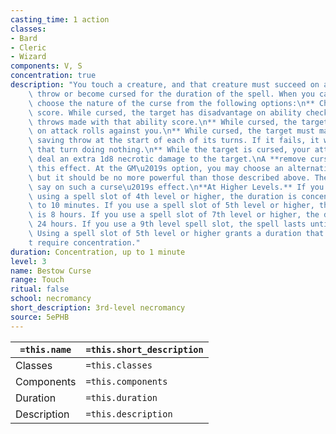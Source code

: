 ```yaml
---
casting_time: 1 action
classes:
- Bard
- Cleric
- Wizard
components: V, S
concentration: true
description: "You touch a creature, and that creature must succeed on a Wisdom saving\
    \ throw or become cursed for the duration of the spell. When you cast this spell,\
    \ choose the nature of the curse from the following options:\n** Choose one ability\
    \ score. While cursed, the target has disadvantage on ability checks and saving\
    \ throws made with that ability score.\n** While cursed, the target has disadvantage\
    \ on attack rolls against you.\n** While cursed, the target must make a Wisdom\
    \ saving throw at the start of each of its turns. If it fails, it wastes its action\
    \ that turn doing nothing.\n** While the target is cursed, your attacks and spells\
    \ deal an extra 1d8 necrotic damage to the target.\nA **remove curse** spell ends\
    \ this effect. At the GM\u2019s option, you may choose an alternative curse effect,\
    \ but it should be no more powerful than those described above. The GM has final\
    \ say on such a curse\u2019s effect.\n**At Higher Levels.** If you cast this spell\
    \ using a spell slot of 4th level or higher, the duration is concentration, up\
    \ to 10 minutes. If you use a spell slot of 5th level or higher, the duration\
    \ is 8 hours. If you use a spell slot of 7th level or higher, the duration is\
    \ 24 hours. If you use a 9th level spell slot, the spell lasts until it is dispelled.\
    \ Using a spell slot of 5th level or higher grants a duration that doesn\u2019\
    t require concentration."
duration: Concentration, up to 1 minute
level: 3
name: Bestow Curse
range: Touch
ritual: false
school: necromancy
short_description: 3rd-level necromancy
source: 5ePHB
---
```


| `=this.name` | `=this.short_description` |
| ------------ | ------------------------- |
| Classes      | `=this.classes`           |
| Components   | `=this.components`        |
| Duration     | `=this.duration`          |
| Description  | `=this.description`       |